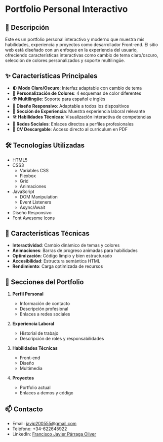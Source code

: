 # Portfolio Personal Interactivo

## 📝 Descripción
Este es un portfolio personal interactivo y moderno que muestra mis habilidades, experiencia y proyectos como desarrollador Front-end. El sitio web está diseñado con un enfoque en la experiencia del usuario, ofreciendo
características interactivas como cambio de tema claro/oscuro, selección de colores personalizados y soporte multilingüe.

## ✨ Características Principales

- 🌓 **Modo Claro/Oscuro**: Interfaz adaptable con cambio de tema
- 🎨 **Personalización de Colores**: 4 esquemas de color diferentes
- 🌍 **Multilingüe**: Soporte para español e inglés
- 📱 **Diseño Responsivo**: Adaptable a todos los dispositivos
- 💼 **Sección de Experiencia**: Muestra experiencia laboral relevante
- 🛠️ **Habilidades Técnicas**: Visualización interactiva de competencias
- 🔗 **Redes Sociales**: Enlaces directos a perfiles profesionales
- 📄 **CV Descargable**: Acceso directo al currículum en PDF

## 🛠️ Tecnologías Utilizadas

- HTML5
- CSS3
  - Variables CSS
  - Flexbox
  - Grid
  - Animaciones
- JavaScript
  - DOM Manipulation
  - Event Listeners
  - Async/Await
- Diseño Responsivo
- Font Awesome Icons

## 🚀 Características Técnicas

- **Interactividad**: Cambio dinámico de temas y colores
- **Animaciones**: Barras de progreso animadas para habilidades
- **Optimización**: Código limpio y bien estructurado
- **Accesibilidad**: Estructura semántica HTML
- **Rendimiento**: Carga optimizada de recursos

## 📱 Secciones del Portfolio

1. **Perfil Personal**
   - Información de contacto
   - Descripción profesional
   - Enlaces a redes sociales

2. **Experiencia Laboral**
   - Historial de trabajo
   - Descripción de roles y responsabilidades

3. **Habilidades Técnicas**
   - Front-end
   - Diseño
   - Multimedia

4. **Proyectos**
   - Portfolio actual
   - Enlaces a demos y código

## 📫 Contacto

- Email: javip200555@gmail.com
- Teléfono: +34-622645922
- LinkedIn: [Francisco Javier Párraga Oliver](http://www.linkedin.com/in/francisco-javier-p%C3%A1rraga-oliver-94106629a)
